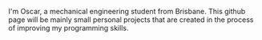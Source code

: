 I'm Oscar, a mechanical engineering student from Brisbane. 
This github page will be mainly small personal projects that are created in the process of improving my programming skills.

